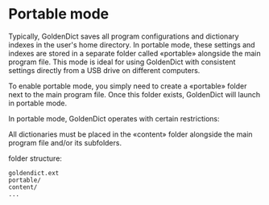 # Portable mode

Typically, GoldenDict saves all program configurations and dictionary indexes in the user's home directory. In portable mode, these settings and indexes are stored in a separate folder called «portable» alongside the main program file. This mode is ideal for using GoldenDict with consistent settings directly from a USB drive on different computers.

To enable portable mode, you simply need to create a «portable» folder next to the main program file. Once this folder exists, GoldenDict will launch in portable mode.

In portable mode, GoldenDict operates with certain restrictions:

All dictionaries must be placed in the «content» folder alongside the main program file and/or its subfolders. 


folder structure:
```
goldendict.ext
portable/
content/
...
```

